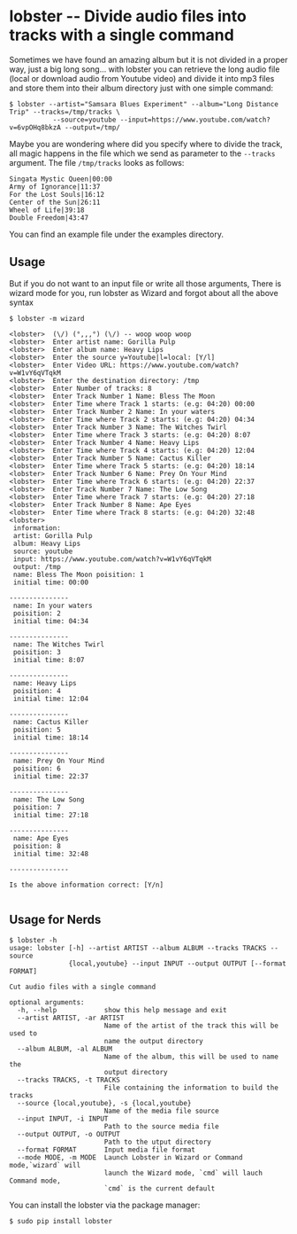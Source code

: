 # lobster -- Divide audio files into tracks with a single command
Sometimes we have found an amazing album but it is not divided in a proper way, just a big long song...
with lobster you can retrieve the long audio file (local or download audio from Youtube video) and divide
it into mp3 files and store them into their album directory just with one simple command:

```
$ lobster --artist="Samsara Blues Experiment" --album="Long Distance Trip" --tracks=/tmp/tracks \ 
           --source=youtube --input=https://www.youtube.com/watch?v=6vpOHq8bkzA --output=/tmp/
```
Maybe you are wondering where did you specify where to divide the track, all magic happens in the file which 
we send as parameter to the ```--tracks``` argument.
The file ```/tmp/tracks``` looks as follows:
```
Singata Mystic Queen|00:00
Army of Ignorance|11:37
For the Lost Souls|16:12
Center of the Sun|26:11
Wheel of Life|39:18
Double Freedom|43:47

```

You can find an example file under the examples directory.

## Usage

But if you do not want to an input file or write all those arguments, There is
wizard mode for you, run lobster as Wizard and forgot about all the above syntax

```
$ lobster -m wizard

<lobster>  (\/) (°,,,°) (\/) -- woop woop woop
<lobster>  Enter artist name: Gorilla Pulp  
<lobster>  Enter album name: Heavy Lips
<lobster>  Enter the source y=Youtube|l=local: [Y/l]
<lobster>  Enter Video URL: https://www.youtube.com/watch?v=W1vY6qVTqkM
<lobster>  Enter the destination directory: /tmp
<lobster>  Enter Number of tracks: 8
<lobster>  Enter Track Number 1 Name: Bless The Moon
<lobster>  Enter Time where Track 1 starts: (e.g: 04:20) 00:00
<lobster>  Enter Track Number 2 Name: In your waters
<lobster>  Enter Time where Track 2 starts: (e.g: 04:20) 04:34
<lobster>  Enter Track Number 3 Name: The Witches Twirl
<lobster>  Enter Time where Track 3 starts: (e.g: 04:20) 8:07
<lobster>  Enter Track Number 4 Name: Heavy Lips
<lobster>  Enter Time where Track 4 starts: (e.g: 04:20) 12:04
<lobster>  Enter Track Number 5 Name: Cactus Killer
<lobster>  Enter Time where Track 5 starts: (e.g: 04:20) 18:14
<lobster>  Enter Track Number 6 Name: Prey On Your Mind
<lobster>  Enter Time where Track 6 starts: (e.g: 04:20) 22:37
<lobster>  Enter Track Number 7 Name: The Low Song
<lobster>  Enter Time where Track 7 starts: (e.g: 04:20) 27:18
<lobster>  Enter Track Number 8 Name: Ape Eyes
<lobster>  Enter Time where Track 8 starts: (e.g: 04:20) 32:48
<lobster>
 information:
 artist: Gorilla Pulp
 album: Heavy Lips
 source: youtube
 input: https://www.youtube.com/watch?v=W1vY6qVTqkM
 output: /tmp
 name: Bless The Moon poisition: 1
 initial time: 00:00

---------------
 name: In your waters
 poisition: 2
 initial time: 04:34

---------------
 name: The Witches Twirl 
 poisition: 3 
 initial time: 8:07 
 
---------------
 name: Heavy Lips 
 poisition: 4 
 initial time: 12:04 
 
---------------
 name: Cactus Killer 
 poisition: 5 
 initial time: 18:14 
 
---------------
 name: Prey On Your Mind 
 poisition: 6 
 initial time: 22:37 
 
---------------
 name: The Low Song 
 poisition: 7 
 initial time: 27:18 
 
---------------
 name: Ape Eyes 
 poisition: 8 
 initial time: 32:48 
 
---------------

Is the above information correct: [Y/n]


```

## Usage for Nerds

```
$ lobster -h
usage: lobster [-h] --artist ARTIST --album ALBUM --tracks TRACKS --source
               {local,youtube} --input INPUT --output OUTPUT [--format FORMAT]

Cut audio files with a single command

optional arguments:
  -h, --help            show this help message and exit
  --artist ARTIST, -ar ARTIST
                        Name of the artist of the track this will be used to
                        name the output directory
  --album ALBUM, -al ALBUM
                        Name of the album, this will be used to name the
                        output directory
  --tracks TRACKS, -t TRACKS
                        File containing the information to build the tracks
  --source {local,youtube}, -s {local,youtube}
                        Name of the media file source
  --input INPUT, -i INPUT
                        Path to the source media file
  --output OUTPUT, -o OUTPUT
                        Path to the utput directory
  --format FORMAT       Input media file format
  --mode MODE, -m MODE  Launch Lobster in Wizard or Command mode,`wizard` will
                        launch the Wizard mode, `cmd` will lauch Command mode,
                        `cmd` is the current default
  ```

You can install the lobster via the package manager:

```
$ sudo pip install lobster 
```
